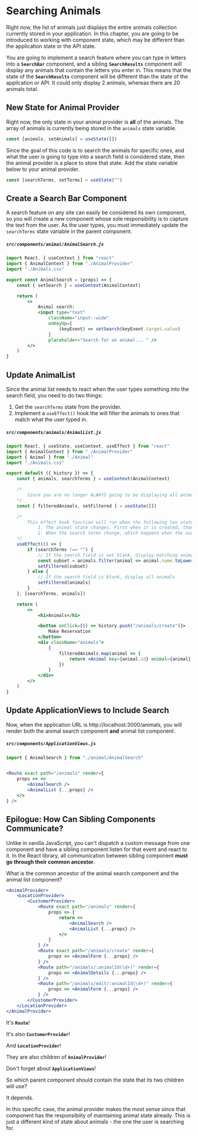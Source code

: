 # Searching Animals

Right now, the list of animals just displays the entire  animals collection currently stored in your application. In this chapter, you are going to be introduced to working with component state, which may be different than the application state or the API state.

You are going to implement a search feature where you can type in letters into a **`SearchBar`** component, and a sibling **`SearchResults`** component will display any animals that contain the letters you enter in. This means that the state of the **`SearchResults`** component will be different than the state of the application or API. It could only display 2 animals, whereas there are 20 animals total.

## New State for Animal Provider

Right now, the only state in your animal provider is **all** of the animals. The array of animals is currently being stored in the `animals` state variable.

```js
const [animals, setAnimals] = useState([])
```

Since the goal of this code is to search the animals for specific ones, and what the user is going to type into a search field is considered state, then the animal provider is a place to store that state. Add the state variable below to your animal provider.

```js
const [searchTerms, setTerms] = useState("")
```

## Create a Search Bar Component

A search feature on any site can easily be considered its own component, so you will create a new component whose sole responsibility is to capture the text from the user. As the user types, you must immediately update the `searchTerms` state variable in the parent component.

##### **`src/components/animal/AnimalSearch.js`**

```jsx
import React, { useContext } from "react"
import { AnimalContext } from "./AnimalProvider"
import "./Animals.css"

export const AnimalSearch = (props) => {
    const { setSearch } = useContext(AnimalContext)

    return (
        <>
            Animal search:
            <input type="text"
                className="input--wide"
                onKeyUp={
                    (keyEvent) => setSearch(keyEvent.target.value)
                }
                placeholder="Search for an animal... " />
        </>
    )
}
```

## Update AnimalList

Since the animal list needs to react when the user types something into the search field, you need to do two things:

1. Get the `searchTerms` state from the provider.
2. Implement a `useEffect()` hook the will filter the animals to ones that match what the user typed in.

##### **`src/components/animals/AnimalList.js`**

```jsx
import React, { useState, useContext, useEffect } from "react"
import { AnimalContext } from "./AnimalProvider"
import { Animal } from "./Animal"
import "./Animals.css"

export default ({ history }) => {
    const { animals, searchTerms } = useContext(AnimalContext)

    /*
        Since you are no longer ALWAYS going to be displaying all animals
    */
    const [ filteredAnimals, setFiltered ] = useState([])

    /*
        This effect hook function will run when the following two state changes happen:
            1. The animal state changes. First when it is created, then once you get the animals from the API
            2. When the search terms change, which happens when the user types something in the AnimalSearch component
    */
    useEffect(() => {
        if (searchTerms !== "") {
            // If the search field is not blank, display matching animals
            const subset = animals.filter(animal => animal.name.toLowerCase().includes(searchTerms))
            setFiltered(subset)
        } else {
            // If the search field is blank, display all animals
            setFiltered(animals)
        }
    }, [searchTerms, animals])

    return (
        <>
            <h1>Animals</h1>

            <button onClick={() => history.push("/animals/create")}>
                Make Reservation
            </button>
            <div className="animals">
                {
                    filteredAnimals.map(animal => {
                        return <Animal key={animal.id} animal={animal} />
                    })
                }
            </div>
        </>
    )
}
```


## Update ApplicationViews to Include Search

Now, when the application URL is http://localhost:3000/animals, you will render both the animal search component **and** animal list component.

##### **`src/components/ApplicationViews.js`**

```jsx
import { AnimalSearch } from "./animal/AnimalSearch"


<Route exact path="/animals" render={
    props => <>
        <AnimalSearch />
        <AnimalList {...props} />
    </>
} />
```

## Epilogue: How Can Sibling Components Communicate?

Unlike in vanilla JavaScript, you can't dispatch a custom message from one component and have a sibling component listen for that event and react to it. In the React library, all communication between sibling component **must go through their common ancestor**.

What is the common ancestor of the animal search component and the animal list component?

```jsx
<AnimalProvider>
    <LocationProvider>
        <CustomerProvider>
            <Route exact path="/animals" render={
                props => {
                    return <>
                        <AnimalSearch />
                        <AnimalList {...props} />
                    </>
                }
            } />
            <Route exact path="/animals/create" render={
                props => <AnimalForm {...props} />
            } />
            <Route path="/animals/:animalId(\d+)" render={
                props => <AnimalDetails {...props} />
            } />
            <Route path="/animals/edit/:animalId(\d+)" render={
                props => <AnimalForm {...props} />
            } />
        </CustomerProvider>
    </LocationProvider>
</AnimalProvider>
```

It's **`Route`**!

It's also **`CustomerProvider`**!

And **`LocationProvider`**!

They are also children of **`AnimalProvider`**!

Don't forget about **`ApplicationViews`**!

So which parent component should contain the state that its two children will use?

It depends.

In this specific case, the animal provider makes the most sense since that component has the responsibiity of maintaining animal state already. This is just a different kind of state about animals - the one the user is searching for.
